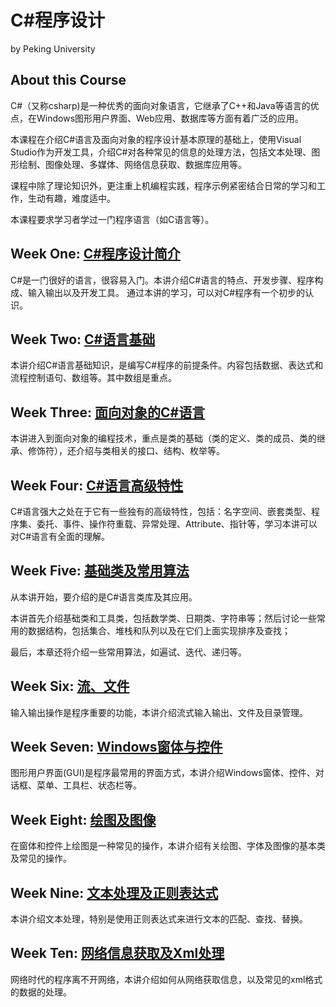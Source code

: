 # C#程序设计
by Peking University

## About this Course
C#（又称csharp)是一种优秀的面向对象语言，它继承了C++和Java等语言的优点，在Windows图形用户界面、Web应用、数据库等方面有着广泛的应用。

本课程在介绍C#语言及面向对象的程序设计基本原理的基础上，使用Visual Studio作为开发工具，介绍C#对各种常见的信息的处理方法，包括文本处理、图形绘制、图像处理、多媒体、网络信息获取、数据库应用等。

课程中除了理论知识外，更注重上机编程实践，程序示例紧密结合日常的学习和工作，生动有趣，难度适中。

本课程要求学习者学过一门程序语言（如C语言等）。

## Week One: [C#程序设计简介](./Week_One)

C#是一门很好的语言，很容易入门。本讲介绍C#语言的特点、开发步骤、程序构成、输入输出以及开发工具。 通过本讲的学习，可以对C#程序有一个初步的认识。

## Week Two: [C#语言基础](./Week_Two)

本讲介绍C#语言基础知识，是编写C#程序的前提条件。内容包括数据、表达式和流程控制语句、数组等。其中数组是重点。

## Week Three: [面向对象的C#语言](./Week_Three)

本讲进入到面向对象的编程技术，重点是类的基础（类的定义、类的成员、类的继承、修饰符），还介绍与类相关的接口、结构、枚举等。

## Week Four: [C#语言高级特性](./Week_Four)
C#语言强大之处在于它有一些独有的高级特性，包括：名字空间、嵌套类型、程序集、委托、事件、操作符重载、异常处理、Attribute、指针等，学习本讲可以对C#语言有全面的理解。

## Week Five: [基础类及常用算法](./Week_Five)
从本讲开始，要介绍的是C#语言类库及其应用。

本讲首先介绍基础类和工具类，包括数学类、日期类、字符串等；然后讨论一些常用的数据结构，包括集合、堆栈和队列以及在它们上面实现排序及查找；

最后，本章还将介绍一些常用算法，如遍试、迭代、递归等。

## Week Six: [流、文件](./Week_Six)
输入输出操作是程序重要的功能，本讲介绍流式输入输出、文件及目录管理。

## Week Seven: [Windows窗体与控件](./Week_Seven)
图形用户界面(GUI)是程序最常用的界面方式，本讲介绍Windows窗体、控件、对话框、菜单、工具栏、状态栏等。

## Week Eight: [绘图及图像](./Week_Eight)
在窗体和控件上绘图是一种常见的操作，本讲介绍有关绘图、字体及图像的基本类及常见的操作。

## Week Nine: [文本处理及正则表达式](./Week_Nine)
本讲介绍文本处理，特别是使用正则表达式来进行文本的匹配、查找、替换。

## Week Ten: [网络信息获取及Xml处理](./Week_Ten)
网络时代的程序离不开网络，本讲介绍如何从网络获取信息，以及常见的xml格式的数据的处理。
